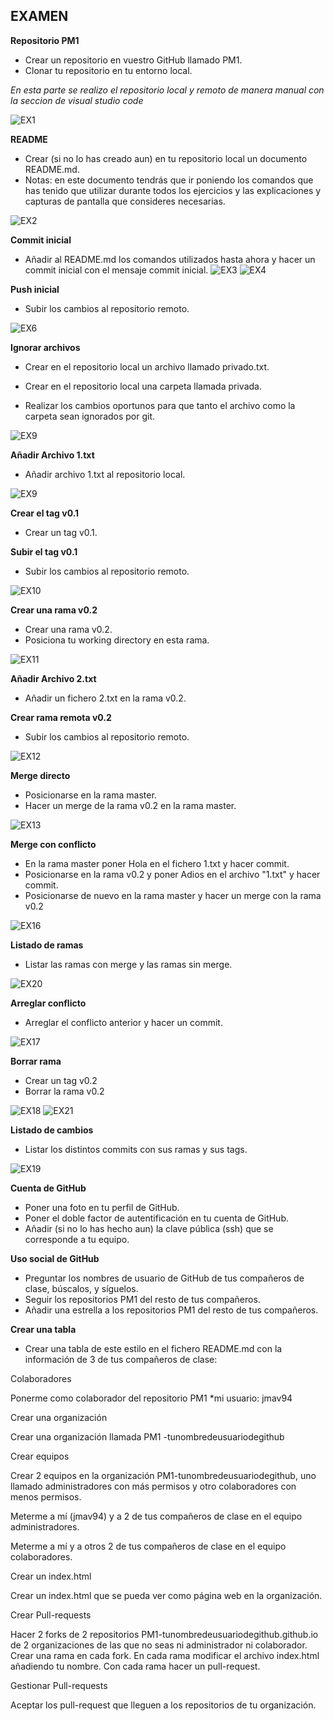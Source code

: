 ## EXAMEN 

**Repositorio PM1**

* Crear un repositorio en vuestro GitHub llamado PM1. 
* Clonar tu repositorio en tu entorno local. 

*En esta parte se realizo el repositorio local y remoto de manera manual con la seccion de visual studio code*



![EX1](https://user-images.githubusercontent.com/70531734/191497646-74115623-0127-4729-888f-ef3eeb79c07f.PNG)

**README**

* Crear (si no lo has creado aun) en tu repositorio local un documento README.md. 
* Notas: en este documento tendrás que ir poniendo los comandos que has tenido que utilizar durante todos    los ejercicios y las explicaciones y capturas de pantalla que consideres necesarias.

![EX2](https://user-images.githubusercontent.com/70531734/191498651-28fb2ac5-8400-4b49-921a-0799885b0bce.PNG)


**Commit inicial** 

* Añadir al README.md los comandos utilizados hasta ahora y hacer un commit inicial con el mensaje commit inicial. 
![EX3](https://user-images.githubusercontent.com/70531734/191498810-2a9634b9-6c39-401b-a5cc-b750fa3e1960.PNG)
![EX4](https://user-images.githubusercontent.com/70531734/191498828-0b7cf9b3-8f8d-4d41-b441-f8de04729e9f.PNG)

**Push inicial**

* Subir los cambios al repositorio remoto. 

![EX6](https://user-images.githubusercontent.com/70531734/191498867-6764d55e-2088-43e5-8876-5bba183b1e84.PNG)

**Ignorar archivos**

* Crear en el repositorio local un archivo llamado privado.txt. 
 
* Crear en el repositorio local una carpeta llamada privada. 
 
* Realizar los cambios oportunos para que tanto el archivo como la carpeta sean ignorados por git. 

![EX9](https://user-images.githubusercontent.com/70531734/191499467-6795a911-7048-4db9-bca2-fa203e1d5e1e.PNG)


**Añadir Archivo 1.txt**

* Añadir archivo 1.txt al repositorio local. 

![EX9](https://user-images.githubusercontent.com/70531734/191499467-6795a911-7048-4db9-bca2-fa203e1d5e1e.PNG)

**Crear el tag v0.1**

* Crear un tag v0.1. 
 
**Subir el tag v0.1**

* Subir los cambios al repositorio remoto. 

![EX10](https://user-images.githubusercontent.com/70531734/191499681-dc136075-27db-4ebf-bd4f-f321a1a8d562.PNG)

**Crear una rama v0.2** 

* Crear una rama v0.2. 
* Posiciona tu working directory en esta rama. 

![EX11](https://user-images.githubusercontent.com/70531734/191499833-a0b44068-9d26-4dd7-b311-a4a845486871.PNG)
 

**Añadir Archivo 2.txt** 

* Añadir un fichero 2.txt en la rama v0.2. 
 
**Crear rama remota v0.2** 

* Subir los cambios al repositorio remoto. 


![EX12](https://user-images.githubusercontent.com/70531734/191500399-42dc90c9-13cc-45f0-9b65-2d6d1e8295ab.PNG)

**Merge directo** 

* Posicionarse en la rama master. 
* Hacer un merge de la rama v0.2 en la rama master. 

![EX13](https://user-images.githubusercontent.com/70531734/191500576-e997c0f6-7e3a-4d34-8149-6a9c888c1d44.PNG)

**Merge con conflicto** 

* En la rama master poner Hola en el fichero 1.txt y hacer commit. 
* Posicionarse en la rama v0.2 y poner Adios en el archivo "1.txt" y hacer commit. 
* Posicionarse de nuevo en la rama master y hacer un merge con la rama v0.2 

![EX16](https://user-images.githubusercontent.com/70531734/191500731-646a6956-7f6c-4f07-8d4d-22749a1e58f7.PNG)


**Listado de ramas** 

* Listar las ramas con merge y las ramas sin merge. 

![EX20](https://user-images.githubusercontent.com/70531734/191501297-132fae4d-ba2b-4aed-9037-cdab16e9864a.PNG)

 
**Arreglar conflicto** 

* Arreglar el conflicto anterior y hacer un commit. 

![EX17](https://user-images.githubusercontent.com/70531734/191501061-ef407309-36af-41b0-9df7-252584064605.PNG)
 
**Borrar rama** 

* Crear un tag v0.2 
* Borrar la rama v0.2 

![EX18](https://user-images.githubusercontent.com/70531734/191500994-c761a147-72a8-4836-8591-0e6a7712e79c.PNG)
![EX21](https://user-images.githubusercontent.com/70531734/191501153-35805756-e673-474a-9461-edc471b0f251.PNG)
 
**Listado de cambios** 

* Listar los distintos commits con sus ramas y sus tags. 

![EX19](https://user-images.githubusercontent.com/70531734/191501371-54707a91-4dfb-4569-9100-30745dfa7373.PNG)

**Cuenta de GitHub** 

* Poner una foto en tu perfil de GitHub. 
* Poner el doble factor de autentificación en tu cuenta de GitHub. 
* Añadir (si no lo has hecho aun) la clave pública (ssh) que se corresponde a tu equipo. 

**Uso social de GitHub** 

* Preguntar los nombres de usuario de GitHub de tus compañeros de clase, búscalos, y síguelos. 
* Seguir los repositorios PM1 del resto de tus compañeros. 
* Añadir una estrella a los repositorios PM1 del resto de tus compañeros. 
 

**Crear una tabla** 

* Crear una tabla de este estilo en el fichero README.md con la información de 3 de tus compañeros de clase: 
 
Colaboradores 

 

Ponerme como colaborador del repositorio PM1 *mi usuario: jmav94 
 

Crear una organización 

 

Crear una organización llamada PM1 -tunombredeusuariodegithub 
 

Crear equipos 

 

Crear 2 equipos en la organización PM1-tunombredeusuariodegithub, uno llamado administradores con más permisos y otro colaboradores con menos permisos. 
 

Meterme a mí (jmav94) y a 2 de tus compañeros de clase en el equipo administradores. 
 

Meterme a mí y a otros 2 de tus compañeros de clase en el equipo colaboradores. 
 

Crear un index.html 

 

Crear un index.html que se pueda ver como página web en la organización. 

 

 

Crear Pull-requests 

 

Hacer 2 forks de 2 repositorios PM1-tunombredeusuariodegithub.github.io de 2 organizaciones de las que no seas ni administrador ni colaborador. 
Crear una rama en cada fork. 
En cada rama modificar el archivo index.html añadiendo tu nombre. 
Con cada rama hacer un pull-request. 
 

Gestionar Pull-requests 

 

Aceptar los pull-request que lleguen a los repositorios de tu organización. 


